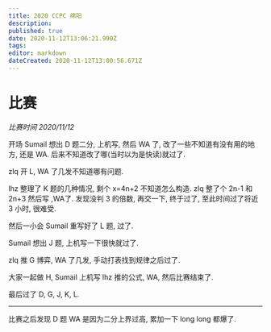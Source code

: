 ```yaml
---
title: 2020 CCPC 绵阳
description: 
published: true
date: 2020-11-12T13:06:21.990Z
tags: 
editor: markdown
dateCreated: 2020-11-12T13:00:56.671Z
---
```


# 比赛

*比赛时间 2020/11/12*

开场 Sumail 想出 D 题二分, 上机写, 然后 WA 了, 改了一些不知道有没有用的地方, 还是 WA. 后来不知道改了哪(当时以为是快读)就过了.

zlq 开 L, WA 了几发不知道哪有问题.

lhz 整理了 K 题的几种情况, 剩个 x=4n+2 不知道怎么构造. zlq 整了个 2n-1 和 2n+3 然后写  ,WA了. 发现没判 3 的倍数, 再交一下, 终于过了, 至此时间过了将近 3 小时, 很难受.

然后一小会 Sumail 重写好了 L 题, 过了.

Sumail 想出 J 题, 上机写一下很快就过了.

zlq 推 G 博弈, WA 了几发, 手动打表找到规律之后过了.

大家一起做 H, Sumail 上机写 lhz 推的公式, WA, 然后比赛结束了.

最后过了 D, G, J, K, L.

---

比赛之后发现 D 题 WA 是因为二分上界过高, 累加一下 long long 都爆了.
